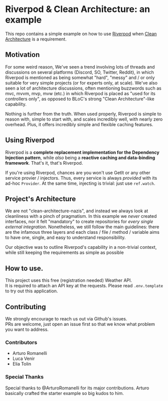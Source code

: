 # Riverpod & Clean Architecture: an example
This repo contains a simple example on how to use [Riverpod] when [Clean Architecture] is a requirement.

## Motivation
For some weird reason, We've seen a trend involving lots of threads and discussions on several platforms (Discord, SO, Twitter, Reddit), in which Riverpod is mentioned as being somewhat "hard", "messy" and / or only suitable for very simple projects (or for experts only, at scale).
We've also seen a lot of architecture discussions, often mentioning buzzwords such as mvc, mvvm, mvp, mvw (etc.) in which Riverpod is placed as "used for its controllers only", as opposed to BLoC's strong "Clean Architecture"-like capability.

Nothing is further from the truth. When used properly, Riverpod is simple to reason with, simple to start with, and scales incredibly well, with nearly zero overhead. Plus, it offers incredibly simple and flexible caching features.

## Using Riverpod
Riverpod is a **complete replacement implementation for the Dependency Injection pattern**, while _also_ being a **reactive caching and data-binding framework**.
That's it, that's Riverpod.

If you're using Riverpod, chances are you won't use GetIt or any other service provier / injectors.
Thus, every service is always _provided_ with its ad-hoc `Provider`. At the same time, injecting is trivial: just use `ref.watch`.

## Project's Architecture
We are not "clean-architecture-nazis", and instead we always look at cleanliness with a pinch of pragmatism. In this example we _never_ created interfaces, nor it felt "mandatory" to create repositories for _every single external integration_.
Nonetheless, we still follow the main guidelines: there are the infamous three layers and each class / file / method / variable aims to have one, single, and easy to understand responsibility.

Our objective was to outline Riverpod's capability in a non-trivial context, while still keeping the requirements as simple as possible

## How to use.
This project uses this free (registration needed) Weather API.  
It is required to attach an API key at the requests.
Please read `.env.template` to try out this application.

## Contributing
We strongly encourage to reach us out via Github's issues.  
PRs are welcome, just open an issue first so that we know what problem you want to address.

### Contributors
  - Arturo Romanelli
  - Luca Venir
  - Elia Tolin

### Special Thanks
Special thanks to @ArturoRomanelli for its major contributions.
Arturo basically crafted the starter example so big kudos to him.


[Riverpod]: https://github.com/rrousselGit/river_pod
[Clean Architecture]: https://blog.cleancoder.com/uncle-bob/2012/08/13/the-clean-architecture.html
[dio.dart]: https://github.com/lucavenir/riverpod_architecture_example/blob/37bea9d73d829635111532520f9dd2775e8e730f/lib/client/dio.dart#L26
[slang]: https://pub.dev/packages/slang
[.env importer]: https://pub.dev/packages/flutter_dotenv

